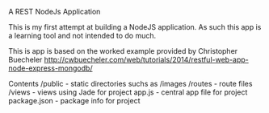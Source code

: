 A REST NodeJs Application

This is my first attempt at building a NodeJS application. As such this app is a learning tool and not intended to do much. 

This is app is based on the worked example provided by Christopher Buecheler http://cwbuecheler.com/web/tutorials/2014/restful-web-app-node-express-mongodb/

Contents
/public - static directories suchs as /images
/routes - route files 
/views - views using Jade for project
app.js - central app file for project
package.json - package info for project